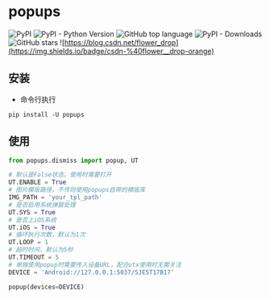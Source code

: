 # popups
![PyPI](https://img.shields.io/pypi/v/popups) ![PyPI - Python Version](https://img.shields.io/pypi/pyversions/popups) ![GitHub top language](https://img.shields.io/github/languages/top/openutx/popups) ![PyPI - Downloads](https://img.shields.io/pypi/dm/popups?style=plastic) ![GitHub stars](https://img.shields.io/github/stars/openutx/popups?style=social) ![https://blog.csdn.net/flower_drop](https://img.shields.io/badge/csdn-%40flower__drop-orange)
## 安装
- 命令行执行
```
pip install -U popups
```
## 使用

```python
from popups.dismiss import popup, UT

# 默认是False状态，使用时需要打开
UT.ENABLE = True
# 图片模版路径，不传则使用popups自带的模版库
IMG_PATH = 'your_tpl_path'
# 是否启用系统弹窗处理
UT.SYS = True
# 是否上iOS系统
UT.iOS = True
# 循环执行次数，默认为1次
UT.LOOP = 1
# 超时时间，默认为5秒
UT.TIMEOUT = 5
# 单独使用popup时需要传入设备URL，配合utx使用时无需关注
DEVICE = 'Android://127.0.0.1:5037/SJE5T17B17'

popup(devices=DEVICE)
```
